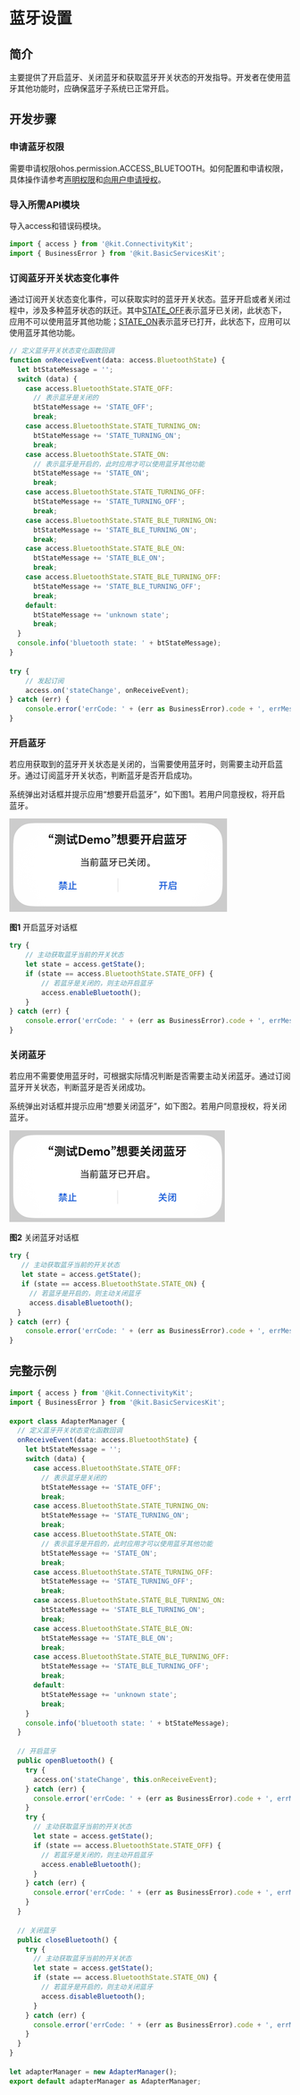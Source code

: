# 蓝牙设置

## 简介
主要提供了开启蓝牙、关闭蓝牙和获取蓝牙开关状态的开发指导。开发者在使用蓝牙其他功能时，应确保蓝牙子系统已正常开启。

## 开发步骤

### 申请蓝牙权限
需要申请权限ohos.permission.ACCESS_BLUETOOTH。如何配置和申请权限，具体操作请参考[声明权限](../../security/AccessToken/declare-permissions.md)和[向用户申请授权](../../security/AccessToken/request-user-authorization.md)。

### 导入所需API模块
导入access和错误码模块。
```ts
import { access } from '@kit.ConnectivityKit';
import { BusinessError } from '@kit.BasicServicesKit';
```

### 订阅蓝牙开关状态变化事件
通过订阅开关状态变化事件，可以获取实时的蓝牙开关状态。蓝牙开启或者关闭过程中，涉及多种蓝牙状态的跃迁。其中[STATE_OFF](../../reference/apis-connectivity-kit/js-apis-bluetooth-access.md#bluetoothstate)表示蓝牙已关闭，此状态下，应用不可以使用蓝牙其他功能；[STATE_ON](../../reference/apis-connectivity-kit/js-apis-bluetooth-access.md#bluetoothstate)表示蓝牙已打开，此状态下，应用可以使用蓝牙其他功能。
```ts
// 定义蓝牙开关状态变化函数回调
function onReceiveEvent(data: access.BluetoothState) {
  let btStateMessage = '';
  switch (data) {
    case access.BluetoothState.STATE_OFF:
      // 表示蓝牙是关闭的
      btStateMessage += 'STATE_OFF';
      break;
    case access.BluetoothState.STATE_TURNING_ON:
      btStateMessage += 'STATE_TURNING_ON';
      break;
    case access.BluetoothState.STATE_ON:
      // 表示蓝牙是开启的，此时应用才可以使用蓝牙其他功能
      btStateMessage += 'STATE_ON';
      break;
    case access.BluetoothState.STATE_TURNING_OFF:
      btStateMessage += 'STATE_TURNING_OFF';
      break;
    case access.BluetoothState.STATE_BLE_TURNING_ON:
      btStateMessage += 'STATE_BLE_TURNING_ON';
      break;
    case access.BluetoothState.STATE_BLE_ON:
      btStateMessage += 'STATE_BLE_ON';
      break;
    case access.BluetoothState.STATE_BLE_TURNING_OFF:
      btStateMessage += 'STATE_BLE_TURNING_OFF';
      break;
    default:
      btStateMessage += 'unknown state';
      break;
  }
  console.info('bluetooth state: ' + btStateMessage);
}

try {
    // 发起订阅
    access.on('stateChange', onReceiveEvent);
} catch (err) {
    console.error('errCode: ' + (err as BusinessError).code + ', errMessage: ' + (err as BusinessError).message);
}
```

### 开启蓝牙
若应用获取到的蓝牙开关状态是关闭的，当需要使用蓝牙时，则需要主动开启蓝牙。通过订阅蓝牙开关状态，判断蓝牙是否开启成功。

系统弹出对话框并提示应用“想要开启蓝牙”，如下图1。若用户同意授权，将开启蓝牙。

![enable bluetooth dialog](figures/enable-bluetooth-dialog.png)

**图1** 开启蓝牙对话框
```ts
try {
    // 主动获取蓝牙当前的开关状态
    let state = access.getState();
    if (state == access.BluetoothState.STATE_OFF) {
        // 若蓝牙是关闭的，则主动开启蓝牙
        access.enableBluetooth();
    }
} catch (err) {
    console.error('errCode: ' + (err as BusinessError).code + ', errMessage: ' + (err as BusinessError).message);
}
```

### 关闭蓝牙
若应用不需要使用蓝牙时，可根据实际情况判断是否需要主动关闭蓝牙。通过订阅蓝牙开关状态，判断蓝牙是否关闭成功。

系统弹出对话框并提示应用“想要关闭蓝牙”，如下图2。若用户同意授权，将关闭蓝牙。

![disable bluetooth dialog](figures/disable-bluetooth-dialog.png)

**图2** 关闭蓝牙对话框
```ts
try {
   // 主动获取蓝牙当前的开关状态
   let state = access.getState();
   if (state == access.BluetoothState.STATE_ON) {
     // 若蓝牙是开启的，则主动关闭蓝牙
     access.disableBluetooth();
  }
} catch (err) {
    console.error('errCode: ' + (err as BusinessError).code + ', errMessage: ' + (err as BusinessError).message);
}
```

## 完整示例
```ts
import { access } from '@kit.ConnectivityKit';
import { BusinessError } from '@kit.BasicServicesKit';

export class AdapterManager {
  // 定义蓝牙开关状态变化函数回调
  onReceiveEvent(data: access.BluetoothState) {
    let btStateMessage = '';
    switch (data) {
      case access.BluetoothState.STATE_OFF:
        // 表示蓝牙是关闭的
        btStateMessage += 'STATE_OFF';
        break;
      case access.BluetoothState.STATE_TURNING_ON:
        btStateMessage += 'STATE_TURNING_ON';
        break;
      case access.BluetoothState.STATE_ON:
        // 表示蓝牙是开启的，此时应用才可以使用蓝牙其他功能
        btStateMessage += 'STATE_ON';
        break;
      case access.BluetoothState.STATE_TURNING_OFF:
        btStateMessage += 'STATE_TURNING_OFF';
        break;
      case access.BluetoothState.STATE_BLE_TURNING_ON:
        btStateMessage += 'STATE_BLE_TURNING_ON';
        break;
      case access.BluetoothState.STATE_BLE_ON:
        btStateMessage += 'STATE_BLE_ON';
        break;
      case access.BluetoothState.STATE_BLE_TURNING_OFF:
        btStateMessage += 'STATE_BLE_TURNING_OFF';
        break;
      default:
        btStateMessage += 'unknown state';
        break;
    }
    console.info('bluetooth state: ' + btStateMessage);
  }

  // 开启蓝牙
  public openBluetooth() {
    try {
      access.on('stateChange', this.onReceiveEvent);
    } catch (err) {
      console.error('errCode: ' + (err as BusinessError).code + ', errMessage: ' + (err as BusinessError).message);
    }
    try {
      // 主动获取蓝牙当前的开关状态
      let state = access.getState();
      if (state == access.BluetoothState.STATE_OFF) {
        // 若蓝牙是关闭的，则主动开启蓝牙
        access.enableBluetooth();
      }
    } catch (err) {
      console.error('errCode: ' + (err as BusinessError).code + ', errMessage: ' + (err as BusinessError).message);
    }
  }

  // 关闭蓝牙
  public closeBluetooth() {
    try {
      // 主动获取蓝牙当前的开关状态
      let state = access.getState();
      if (state == access.BluetoothState.STATE_ON) {
        // 若蓝牙是开启的，则主动关闭蓝牙
        access.disableBluetooth();
      }
    } catch (err) {
      console.error('errCode: ' + (err as BusinessError).code + ', errMessage: ' + (err as BusinessError).message);
    }
  }
}

let adapterManager = new AdapterManager();
export default adapterManager as AdapterManager;
```